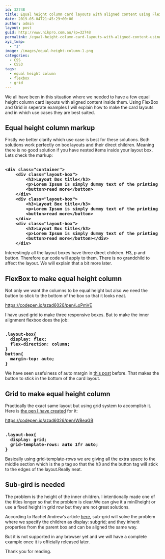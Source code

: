 ```yaml
---
id: 32748
title: Equal height column card layouts with aligned content using FlexBox and Grid explained with examples
date: 2019-05-04T21:45:29+00:00
author: admin
layout: post
guid: http://www.nikpro.com.au/?p=32748
permalink: /equal-height-column-card-layouts-with-aligned-content-using-flexbox-and-grid-explained-with-examples/
xyz_twap:
  - "1"
image: /images/equal-height-column-1.png
categories:
  - CSS
  - CSS3
tags:
  - equal height column
  - flexbox
  - grid
---
```


We all have been in this situation where we needed to have a few equal height column card layouts with aligned content inside them. Using FlexBox and Grid in seperate examples I will explain how to make the card layouts and in which use cases they are best suited.

## Equal height column markup

Firstly we better clarify which use case is best for these solutions. Both solutions work perfectly on box layouts and their direct children. Meaning there is no good solution if you have nested items inside your layout box. Lets check the markup:

<pre class="wp-block-preformatted"><strong>
&lt;div class="container"&gt;
    &lt;div class="layout-box"&gt;
        &lt;h3&gt;Layout Box title&lt;/h3&gt;
        &lt;p&gt;Lorem Ipsum is simply dummy text of the printing and typesetting industry. Lorem Ipsum&lt;/p&gt;
        &lt;button&gt;read more&lt;/button&gt;
    &lt;/div&gt;
    &lt;div class="layout-box"&gt;
        &lt;h3&gt;Layout Box title&lt;/h3&gt;
        &lt;p&gt;Lorem Ipsum is simply dummy text of the printing and typesetting industry. Lorem Ipsum&lt;/p&gt;
        &lt;button&gt;read more&lt;/button&gt;
    &lt;/div&gt; 
    &lt;div class="layout-box"&gt;
        &lt;h3&gt;Layout Box title&lt;/h3&gt;
        &lt;p&gt;Lorem Ipsum is simply dummy text of the printing and typesetting industry. Lorem Ipsum&lt;/p&gt;
        &lt;button&gt;read more&lt;/button&gt;&lt;/div&gt;
    &lt;/div&gt; 
</strong></pre>

Interestingly all the layout boxes have three direct children. H3, p and button. Therefore our code will apply to them. There is no grandchild to affect the layout. We will explain that a bit more later.

## FlexBox to make equal height column

Not only we want the columns to be equal height but also we need the button to stick to the bottom of the box so that it looks neat.

https://codepen.io/azad6026/pen/LoPmVE

I have used grid to make three responsive boxes. But to make the inner alignment flexbox does the job:

<pre class="wp-block-preformatted"><strong>
.layout-box{   
  display: flex;  
  flex-direction: column;
}
button{  
  margin-top: auto;
} 
</strong></pre>

We have seen usefulness of auto margin in [this post](http://www.nikpro.com.au/how-flexbox-and-auto-margin-work-together-with-examples/) before. That makes the button to stick in the bottom of the card layout.

## Grid to make equal height column

Practically the exact same layout but using grid system to accomplish it. Here is <a rel="noreferrer noopener" aria-label="the pen I have created (opens in a new tab)" href="https://codepen.io/azad6026/pen/WBeaGB" target="_blank">the pen I have created</a> for it:

https://codepen.io/azad6026/pen/WBeaGB

<pre class="wp-block-preformatted"><strong>
.layout-box{
  display: grid;
  grid-template-rows: auto 1fr auto;
}
</strong></pre>

Basically using grid-template-rows we are giving all the extra space to the middle section which is the p tag so that the h3 and the button tag will stick to the edges of the layout.Really neat.

## Sub-gird is needed

The problem is the height of the inner children. I intentionally made one of the titles longer so that the problem is clear.We can give it a min0height or use a fixed height in grid row but they are not great solutions.

According to Rachel Andrew&#8217;s article <a rel="noreferrer noopener" aria-label="here (opens in a new tab)" href="https://www.smashingmagazine.com/2018/07/css-grid-2/" target="_blank">here</a>, sub-grid will solve the problem where we specify the children as display: subgrid; and they inherit properties from the parent box and can be aligned the same way.

But it is not supported in any browser yet and we will have a complete example once it is officially released later.

Thank you for reading.
